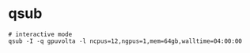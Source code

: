 # qsub

```
# interactive mode
qsub -I -q gpuvolta -l ncpus=12,ngpus=1,mem=64gb,walltime=04:00:00
```
